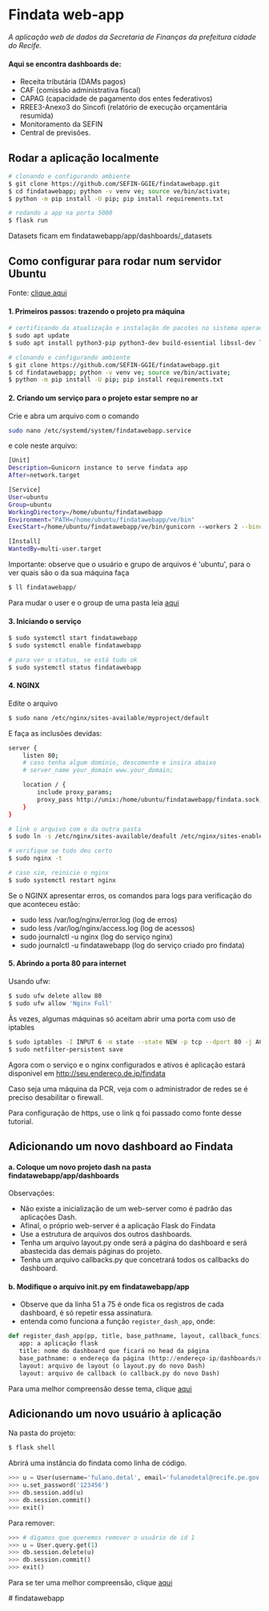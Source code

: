# Findata web-app
_A aplicação web de dados da Secretaria de Finanças da prefeitura cidade do Recife._

#### Aqui se encontra dashboards de:

- Receita tributária (DAMs pagos)
- CAF (comissão administrativa fiscal)
- CAPAG (capacidade de pagamento dos entes federativos)
- RREE3-Anexo3 do Sincofi (relatório de execução orçamentária resumida)
- Monitoramento da SEFIN
- Central de previsões.

## Rodar a aplicação localmente

```bash
# clonando e configurando ambiente
$ git clone https://github.com/SEFIN-GGIE/findatawebapp.git
$ cd findatawebapp; python -v venv ve; source ve/bin/activate; 
$ python -m pip install -U pip; pip install requirements.txt

# rodando a app na porta 5000
$ flask run
```
Datasets ficam em findatawebapp/app/dashboards/_datasets

## Como configurar para rodar num servidor Ubuntu

Fonte: [clique aqui](https://www.digitalocean.com/community/tutorials/how-to-serve-flask-applications-with-gunicorn-and-nginx-on-ubuntu-18-04)


#### 1. Primeiros passos: trazendo o projeto pra máquina

```bash
# certificando da atualização e instalação de pacotes no sistema operacional
$ sudo apt update
$ sudo apt install python3-pip python3-dev build-essential libssl-dev libffi-dev python3-setuptools

# clonando e configurando ambiente
$ git clone https://github.com/SEFIN-GGIE/findatawebapp.git
$ cd findatawebapp; python -v venv ve; source ve/bin/activate; 
$ python -m pip install -U pip; pip install requirements.txt

```

#### 2. Criando um serviço para o projeto estar sempre no ar

Crie e abra um arquivo com o comando

```bash
sudo nano /etc/systemd/system/findatawebapp.service
```

e cole neste arquivo:

```bash
[Unit]
Description=Gunicorn instance to serve findata app
After=network.target

[Service]
User=ubuntu
Group=ubuntu
WorkingDirectory=/home/ubuntu/findatawebapp
Environment="PATH=/home/ubuntu/findatawebapp/ve/bin"
ExecStart=/home/ubuntu/findatawebapp/ve/bin/gunicorn --workers 2 --bind unix:findata.sock -m 007 findata:server

[Install]
WantedBy=multi-user.target
```

Importante: observe que o usuário e grupo de arquivos é 'ubuntu', para o ver quais são o da sua máquina faça
```bash
$ ll findatawebapp/
```

Para mudar o user e o group de uma pasta leia [aqui](https://linuxhint.com/change-directory-owner-linux/#:~:text=chown%20command%20syntax&text=Utilize%20the%20%E2%80%9CUser%E2%80%9D%20for%20the,want%20to%20change%20the%20ownership.)

#### 3. Iniciando o serviço

```bash
$ sudo systemctl start findatawebapp
$ sudo systemctl enable findatawebapp

# para ver o status, se está tudo ok
$ sudo systemctl status findatawebapp
```

#### 4. NGINX

Edite o arquivo

```bash
$ sudo nano /etc/nginx/sites-available/myproject/default
```

E faça as inclusões devidas:

```bash
server {
    listen 80;
    # caso tenha algum dominio, descomente e insira abaixo
    # server_name your_domain www.your_domain;

    location / {
        include proxy_params;
        proxy_pass http://unix:/home/ubuntu/findatawebapp/findata.sock;
    }
}
```

```bash
# link o arquivo com o da outra pasta
$ sudo ln -s /etc/nginx/sites-available/deafult /etc/nginx/sites-enabled

# verifique se tudo deu certo
$ sudo nginx -t

# caso sim, reinicie o nginx
$ sudo systemctl restart nginx
```

Se o NGINX apresentar erros, os comandos para logs para verificação do que aconteceu estão:

- sudo less /var/log/nginx/error.log (log de erros)
- sudo less /var/log/nginx/access.log (log de acessos)
- sudo journalctl -u nginx (log do serviço nginx)
- sudo journalctl -u findatawebapp (log do serviço criado pro findata)

#### 5. Abrindo a porta 80 para internet

Usando ufw:

```bash
$ sudo ufw delete allow 80
$ sudo ufw allow 'Nginx Full'
```

Às vezes, algumas máquinas só aceitam abrir uma porta com uso de iptables

```bash
$ sudo iptables -I INPUT 6 -m state --state NEW -p tcp --dport 80 -j ACCEPT
$ sudo netfilter-persistent save
```

Agora com o serviço e o nginx configurados e ativos é aplicação estará disponivel em http://seu.endereço.de.ip/findata

Caso seja uma máquina da PCR, veja com o administrador de redes se é preciso desabilitar o firewall.

Para configuração de https, use o link q foi passado como fonte desse tutorial.

## Adicionando um novo dashboard ao Findata

#### a. Coloque um novo projeto dash na pasta findatawebapp/app/dashboards

Observações:

- Não existe a inicialização de um web-server como é padrão das aplicações Dash.
- Afinal, o próprio web-server é a aplicação Flask do Findata
- Use a estrutura de arquivos dos outros dashboards. 
- Tenha um arquivo layout.py onde será a página do dashboard e será abastecida das demais páginas do projeto.
- Tenha um arquivo callbacks.py que concetrará todos os callbacks do dashboard.


#### b. Modifique o arquivo __init__.py em findatawebapp/app
 
 - Observe que da linha 51 a 75 é onde fica os registros de cada dashboard, é só repetir essa assinatura.
 - entenda como funciona a função `register_dash_app`, onde:

 ```python
 def register_dash_app(pp, title, base_pathname, layout, callback_funcs)
    app: a aplicação flask
    title: nome do dashboard que ficará no head da página
    base_pathname: o endereço da página (http://endereço-ip/dashboards/meu-dashboard/)
    layout: arquivo de layout (o layout.py do novo Dash)
    layout: arquivo de callback (o callback.py do novo Dash)
 
 ```

 Para uma melhor compreensão desse tema, clique [aqui](https://hackersandslackers.com/plotly-dash-with-flask/)

## Adicionando um novo usuário à aplicação

Na pasta do projeto:

```bash
$ flask shell
```

Abrirá uma instância do findata como linha de código.

```python
>>> u = User(username='fulano.detal', email='fulanodetal@recife.pe.gov.br')
>>> u.set_password('123456')
>>> db.session.add(u)
>>> db.session.commit()
>>> exit()
```

Para remover:
```python
>>> # digamos que queremos remover o usuário de id 1
>>> u = User.query.get(1)
>>> db.session.delete(u)
>>> db.session.commit()
>>> exit()
```

Para se ter uma melhor compreensão, clique [aqui](https://blog.miguelgrinberg.com/post/the-flask-mega-tutorial-part-iv-database)


#   f i n d a t a w e b a p p 
 
 
